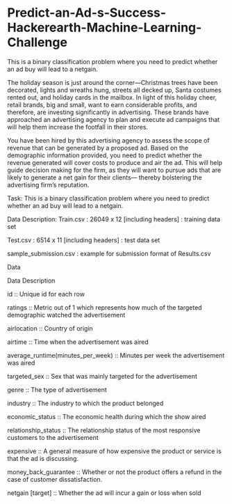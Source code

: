 # Predict-an-Ad-s-Success-Hackerearth-Machine-Learning-Challenge
This is a binary classification problem where you need to predict whether an ad buy will lead to a netgain.

The holiday season is just around the corner—Christmas trees have been decorated, lights and wreaths hung, streets all decked up, Santa costumes rented out, and holiday cards in the mailbox. In light of this holiday cheer, retail brands, big and small, want to earn considerable profits, and therefore, are investing significantly in advertising. These brands have approached an advertising agency to plan and execute ad campaigns that will help them increase the footfall in their stores.

You have been hired by this advertising agency to assess the scope of revenue that can be generated by a proposed ad. Based on the demographic information provided, you need to predict whether the revenue generated will cover costs to produce and air the ad. This will help guide decision making for the firm, as they will want to pursue ads that are likely to generate a net gain for their clients— thereby bolstering the advertising firm’s reputation.

Task:
This is a binary classification problem where you need to predict whether an ad buy will lead to a netgain.

Data Description:
Train.csv : 26049 x 12 [including headers] : training data set

Test.csv : 6514 x 11 [including headers] : test data set

sample_submission.csv : example for submission format of Results.csv 

Data

Data Description

id :: Unique id for each row

ratings :: Metric out of 1 which represents how much of the targeted demographic watched the advertisement

airlocation :: Country of origin

airtime :: Time when the advertisement was aired

average_runtime(minutes_per_week) :: Minutes per week the advertisement was aired

targeted_sex :: Sex that was mainly targeted for the advertisement

genre ::  The type of advertisement

industry :: The industry to which the product belonged 

economic_status :: The economic health during which the show aired

relationship_status :: The relationship status of the most responsive customers to the advertisement

expensive :: A general measure of how expensive the product or service is that the ad is discussing.

money_back_guarantee :: Whether or not the product offers a refund in the case of customer dissatisfaction.

netgain [target] :: Whether the ad will incur a gain or loss when sold

